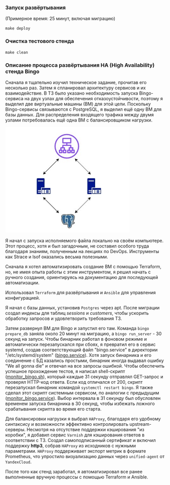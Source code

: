 ### Запуск развёртывания 
(Примерное время: 25 минут, включая миграцию)

```shell
make deploy
```

### Очистка тестового стенда

```shell
make clean
```

### Описание процесса развёртывания HA (High Availability) стенда Bingo

Сначала я тщательно изучил техническое задание, прочитав его несколько раз. Затем я спланировал архитектуру сервисов и их взаимодействие. В ТЗ было указано необходимость запуска Bingo-сервиса на двух узлах для обеспечения отказоустойчивости, поэтому я выделил две виртуальные машины (ВМ) для этой цели. Поскольку Bingo-сервисы связываются с PostgreSQL, я выделил ещё одну ВМ для базы данных. Для распределения входящего трафика между двумя узлами потребовалась ещё одна ВМ с балансировщиком нагрузки.

![Архитектура Bingo](bingo.jpg "Архитектура")

Я начал с запуска исполняемого файла локально на своём компьютере. Этот процесс, хотя и был загадочным, не составил особого труда благодаря знаниям, полученным на лекциях по DevOps. Инструменты как Strace и lsof оказались весьма полезными.

Сначала я хотел автоматизировать создание ВМ с помощью Terraform, но, не имея опыта работы с этим инструментом, я решил начать с ручного создания, ориентируясь на документацию для последующей автоматизации.

Использовал `Terraform` для развёртывания и `Ansible` для управления конфигурацией.

Я начал с базы данных, установив `Postgres` через apt. После миграции создал индексы для таблиц *sessions* и *customers*, чтобы ускорить обработку запросов и удовлетворить требования ТЗ.

Затем развернул ВМ для Bingo и запустил его там. Команда `bingo prepare_db` заняла около 20 минут на миграцию, а `bingo run_server` - 30 секунд на запуск. Чтобы бинарник работал в фоновом режиме и автоматически перезапускался при сбоях, я превратил его в сервис systemd, создав соответствующий файл "bingo.service" в директории "/etc/systemd/system" ([bingo.service](./bingo/bingo.service)). Хотя запуск бинарника и его соединение с БД казались простыми, бинарник иногда выдавал ошибку "We all gonna die" и отвечал на все запросы ошибкой. Чтобы обеспечить успешное прохождение тестов, я написал shell-скрипт ([monitor_bingo.sh](./bingo/monitor_bingo.sh)), который каждые 31 секунду отправлял GET-запрос и проверял HTTP-код ответа. Если код отличался от 200, скрипт перезапускал бинарник командой `systemctl restart bingo`. Я также сделал этот скрипт системным сервисом, по аналогии с предыдущим ([monitor_bingo.service](./bingo/monitor_bingo.service)). Выбор интервала в 31 секунду был обусловлен временем запуска бинарника в 30 секунд, чтобы избежать ложного срабатывания скрипта во время его старта.

Для балансировки нагрузки я выбрал `HAProxy`, благодаря его удобному синтаксису и возможности эффективно контролировать upstream-серверы. Несмотря на отсутствие поддержки кэширования "из коробки", я добавил сервис `Varnish` для кэширования ответов в соответствии с ТЗ. Создал самоподписанный сертификат и включил поддержку **http3**, собрав `HAProxy` из исходников с нужными параметрами. `HAProxy` поддерживает экспорт метрик в формате Prometheus, что упростило визуализацию данных через `unified-agent` от `YandexCloud`.

После того как стенд заработал, я автоматизировал все ранее выполненные вручную процессы с помощью Terraform и Ansible.